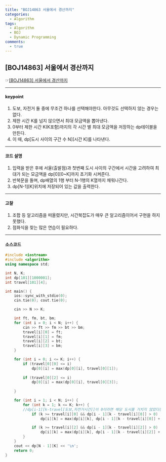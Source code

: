 ```yaml
---
title: "BOJ14863 서울에서 경산까지"
categories:
  - Algorithm
tags:
  - Algorithm
  - BOJ
  - Dynamic Programming
comments:
  - true
---
```


## [BOJ14863] 서울에서 경산까지
 ☞[[BOJ14863] 서울에서 경산까지](https://www.acmicpc.net/problem/14863)

---

#### keypoint
1. 도보, 자전거 둘 중에 무조건 하나를 선택해야한다. 아무것도 선택하지 않는 경우는 없다.
2. 제한 시간 K를 넘지 않으면서 최대 모금액을 뽑아낸다.
3. 0부터 제한 시간 K(K포함)까지의 각 시간 별 최대 모금액을 저장하는 dp테이블을 만든다.
4. 이 때, dp[도시 사이의 구간 수 N][시간 K]를 나타낸다.

---

#### 코드 설명
1. 입력을 받은 후에 서울(출발점)과 첫번째 도시 사이의 구간에서 시간을 고려하여 최대가 되는 모금액을 dp[0][0~K]까지 초기화 시켜준다.
2. 반복문을 돌며, dp배열의 1행 부터 N-1행의 K열까지 채워나간다.
3. dp[N-1][K]위치에 저장되어 있는 값을 출력한다.

---

#### 고찰
1. 조합 등 알고리즘을 떠올렸지만, 시간복잡도가 매우 큰 알고리즘이어서 구현을 하지 못했다.
2. 점화식을 찾는 많은 연습이 필요하다.

---

#### 소스코드

```cpp
#include <iostream>
#include <algorithm>
using namespace std;

int N, K;
int dp[101][1000001];
int travel[101][4];

int main() {
	ios::sync_with_stdio(0);
	cin.tie(0); cout.tie(0);

	cin >> N >> K;

	int ft, fm, bt, bm;
	for (int i = 0; i < N; i++) {
		cin >> ft >> fm >> bt >> bm;
		travel[i][0] = ft;
		travel[i][1] = fm;
		travel[i][2] = bt;
		travel[i][3] = bm;
	}

	for (int i = 0; i <= K; i++) {
		if (travel[0][0] <= i) 
			dp[0][i] = max(dp[0][i], travel[0][1]);
		
		if (travel[0][2] <= i) 
			dp[0][i] = max(dp[0][i], travel[0][3]);
		
	}

	for (int i = 1; i < N; i++) {
		for (int k = 1; k <= K; k++) {
		//dp[i-1][k-travel[도보,자전거시간]]이 0이라면 해당 도시를 거치지 않았다는 의미이므로..
			if (k >= travel[i][0] && dp[i - 1][k - travel[i][0]] > 0)
				dp[i][k] = max(dp[i][k], dp[i - 1][k - travel[i][0]] + travel[i][1]);

			if (k >= travel[i][2] && dp[i - 1][k - travel[i][2]] > 0)
				dp[i][k] = max(dp[i][k], dp[i - 1][k - travel[i][2]] + travel[i][3]);
		}
	}
	cout << dp[N - 1][K] << '\n';
	return 0;
}
```
